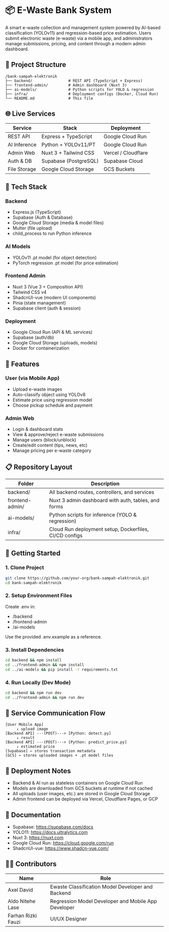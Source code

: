 # 📦 E-Waste Bank System

A smart e-waste collection and management system powered by AI-based classification (YOLOv11) and regression-based price estimation. Users submit electronic waste (e-waste) via a mobile app, and administrators manage submissions, pricing, and content through a modern admin dashboard.

## 🏐 Project Structure

```
/bank-sampah-elektronik
├── backend/                # REST API (TypeScript + Express)
├── frontend-admin/         # Admin dashboard (Nuxt 3)
├── ai-models/              # Python scripts for YOLO & regression
├── infra/                  # Deployment configs (Docker, Cloud Run)
└── README.md               # This file
```

## 🌐 Live Services

| Service | Stack | Deployment |
|---------|-------|------------|
| REST API | Express + TypeScript | Google Cloud Run |
| AI Inference | Python + YOLOv11/PT | Google Cloud Run |
| Admin Web | Nuxt 3 + Tailwind CSS | Vercel / Cloudflare |
| Auth & DB | Supabase (PostgreSQL) | Supabase Cloud |
| File Storage | Google Cloud Storage | GCS Buckets |

## 🧠 Tech Stack

### Backend
- Express.js (TypeScript)
- Supabase (Auth & Database)
- Google Cloud Storage (media & model files)
- Multer (file upload)
- child_process to run Python inference

### AI Models
- YOLOv11 .pt model (for object detection)
- PyTorch regression .pt model (for price estimation)

### Frontend Admin
- Nuxt 3 (Vue 3 + Composition API)
- Tailwind CSS v4
- ShadcnUI-vue (modern UI components)
- Pinia (state management)
- Supabase client (auth & session)

### Deployment
- Google Cloud Run (API & ML services)
- Supabase (auth/db)
- Google Cloud Storage (uploads, models)
- Docker for containerization

## 📆 Features

### User (via Mobile App)
- Upload e-waste images
- Auto-classify object using YOLOv8
- Estimate price using regression model
- Choose pickup schedule and payment

### Admin Web
- Login & dashboard stats
- View & approve/reject e-waste submissions
- Manage users (block/unblock)
- Create/edit content (tips, news, etc)
- Manage pricing per e-waste category

## 📋 Repository Layout

| Folder | Description |
|--------|-------------|
| backend/ | All backend routes, controllers, and services |
| frontend-admin/ | Nuxt 3 admin dashboard with auth, tables, and forms |
| ai-models/ | Python scripts for inference (YOLO & regression) |
| infra/ | Cloud Run deployment setup, Dockerfiles, CI/CD configs |

## 🚀 Getting Started

### 1. Clone Project

```bash
git clone https://github.com/your-org/bank-sampah-elektronik.git
cd bank-sampah-elektronik
```

### 2. Setup Environment Files

Create .env in:
- /backend
- /frontend-admin
- /ai-models

Use the provided .env.example as a reference.

### 3. Install Dependencies

```bash
cd backend && npm install
cd ../frontend-admin && npm install
cd ../ai-models && pip install -r requirements.txt
```

### 4. Run Locally (Dev Mode)

```bash
cd backend && npm run dev
cd ../frontend-admin && npm run dev
```

## 🔄 Service Communication Flow

```
[User Mobile App]
     ↓ upload image
[Backend API] ---(POST)---> [Python: detect.py]
     ↓ result
[Backend API] ---(POST)---> [Python: predict_price.py]
     ↓ estimated price
[Supabase] ← stores transaction metadata
[GCS] ← stores uploaded images + .pt model files
```

## 🚪 Deployment Notes

- Backend & AI run as stateless containers on Google Cloud Run
- Models are downloaded from GCS buckets at runtime if not cached
- All uploads (user images, etc.) are stored in Google Cloud Storage
- Admin frontend can be deployed via Vercel, Cloudflare Pages, or GCP

## 📖 Documentation

- Supabase: https://supabase.com/docs
- YOLO11: https://docs.ultralytics.com
- Nuxt 3: https://nuxt.com
- Google Cloud Run: https://cloud.google.com/run
- ShadcnUI-vue: https://www.shadcn-vue.com/

## 👨‍💼 Contributors

| Name | Role |
|------|------|
| Axel David | Ewaste Classification Model Developer and Backend |
| Aldo Nitehe Lase | Regression Model Developer and Mobile App Developer |
| Farhan Rizki Fauzi | UI/UX Designer |
                                
